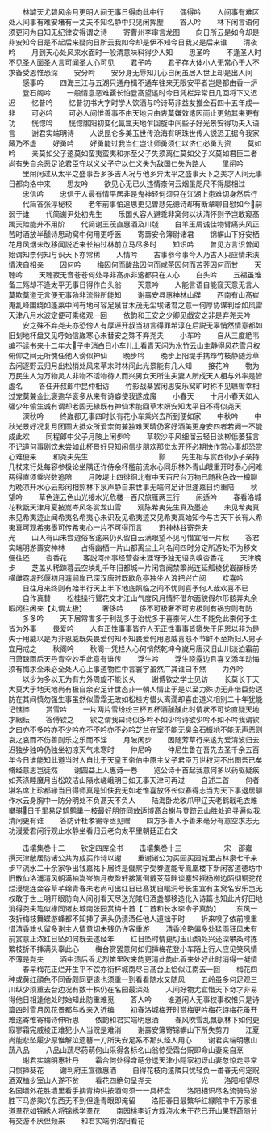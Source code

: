 <!-- { "loadSidebar": true } -->
　　林罅天尤碧风余月更明人间无事日得向此中行
　　偶得吟
　　人间事有难区处人间事有难安堵有一丈夫不知名静中只见闲挥麈
　　答人吟
　　林下闲言语何须更问为自知无纪律安得谓之诗
　　寄曹州李审言龙图
　　向日所云是如今却是非安知今日是不起后来疑向日所云我如今却是伊不知今日我又是后来谁
　　清夜吟
　　月到天心处风来水面时一般清意味料得少人知
　　思圣吟
　　不逢圣人时不见圣人面圣人言可闻圣人心可见
　　君子吟
　　君子存大体小人无常心于人不求备受恩惟恐深
　　安分吟
　　安分身无辱知几心自闲虽居人世上却是出人间
　　感事吟
　　四海三江与五湖只通舟楫不通车往来无限安平者岂是都由香一炉
　　登石阁吟
　　一般情意恶难覊长怕登髙望逺时今日凭栏异常日几回将下又迟迟
　　忆昔吟
　　忆昔初书大字时学人饮酒与吟诗苟非益友推金石四十五年成一非
　　可必吟
　　可必人间惟善事不由天地只由衷莫嫌效逺因而止更勉其来更有功
　　恍惚吟
　　恍惚隂阳初变化氤氲天地乍回旋中间些子好光景安得功夫入语言
　　谢君实端明诗
　　人说昆仑多美玉世传沧海有明珠世传人説恐无据今我家藏乃不虚
　　好勇吟
　　好勇能过我当仁岂让师勇须仁以济仁必勇为资
　　莫如吟
　　亲莫如父子逺莫如蛮夷蛮夷和亦至父子失须离仁莫如父子义莫如君臣二者尚有失自余恶足论君臣守以义父子守以仁义失为敌国仁失为路人
　　里闬吟
　　里闬闲过从太平之盛事吾乡多吉人况与他乡异太平之盛事天下之美才人间无事日都向洛中来
　　思友吟
　　欲见心无已乆违情柰何云烟虽咫尺不得屡相过
　　忠信吟
　　忠信于人最有情平居非是鬼神轻何须只在江湖上患难切身然后行
　　代简答张淳秘校
　　老年前事怕追思更见曽悲先徳诗却有断章聊自慰如今嗣弱于谁
　　代简谢尹处初先生
　　乐国乆容人避乖非窝何以状清怀则予岂敢窥髙躅天险能升不用阶
　　代简谢王茂直惠酒及川牋
　　白羊玉屑诚佳物臂痛头风正苦时酒放半醺诗思动窝中何用更呼医
　　寄夀安令簿尉诸君
　　锦幈山下好安栖花月风烟未改移闻説近来长袖过林前立马尽多时
　　知识吟
　　曽见方言识曽闻始谓知柰何知与识天下亦常稀
　　人情吟
　　古事叅今事今人乃古人只应情未浃情浃自相亲
　　因何吟
　　梅因何而酸盐因何而咸茶因何而苦荠因何而甘
　　天聴吟
　　天聴寂无音苍苍何处寻非髙亦非逺都只在人心
　　白头吟
　　五福虽难备三殇却不逢太平无事日得作白头翁
　　天意吟
　　人能言语自能窥天意无言人莫欺莫道无言便无事殆非流俗所能知
　　谢夀安县惠神林山牒
　　西南有山髙崔嵬乱峰围绕如蓬莱中间有地可容足泉甘木茂无尘埃诸君之意一何厚协谋判给如风雷天津八月水波定便可乘槎观一回
　　依韵和王安之少卿见戯安之非是弃尧夫吟
　　安之殊不弃尧夫亦恐傍人有厚诬开叔当初言得罪希淳在后説无辜悄然情意都如旧刬地杯盘又见呼始信嵗寒心未替安之殊不弃尧夫
　　小车吟
　　自从三度絶韦编不读书来十二年大子中消白日小车儿上看青天闲为水竹云山主静得风花雪月权俯仰之间无所愧任他人谤似神仙
　　晚步吟
　　晚步上阳堤手携笻竹枝静随芳草去闲逐野云归月出松梢处风来苹末时林间此光景能有几人知
　　接花吟
　　物为万民生人为万物灵人非物不活物待人而兴男女天所生夫妻人所成天人相与外率是皆虚名
　　答任开叔郎中昆仲相访
　　竹影战棊罢闲思安乐窝旷时称不见聮辔幸相过宠莫兼金比褒逾华衮多从来有诗癖使我遂成魔
　　小春天
　　十月小春天如人强少年偷生诚有谓却老固无縁既有神仙术能回草木妍安知太平日不得似尧天
　　深秋吟
　　终嵗都无事四时长有花小车乘兴去所到便如家
　　中秋吟
　　中秋光景好况复月团圆大抵众所爱柰何兼独难天晴仍客好酒美更身安四者若阙一不能成此欢
　　同程郎中父子月陂上闲步吟
　　草软沙平风细溜云轻日淡栁低萎狂言不记道何事剧饮未尝如此杯景好只知闲信步朋欢那觉太开怀必期快作赏心事却恐赏心难便来
　　和尧夫先生　　　　　　　　　　颢
　　先生相与赏西街小子亲持几杖来行处每容参极论坐隅还许侍余杯槛前流水心同乐林外青山眼重开时泰心闲难两得直须乘兴数追陪
　　月陂堤上四徘徊北有中天百尺台万物已随秋色改一樽聊为晚凉开水心云影闲相照林下泉声静自来世事无端何足计但逢嘉日约重陪
　　秋望吟
　　草色连云色山光接水光危楼一百尺旅雁两三行
　　闲适吟
　　春看洛城花秋翫天津月夏披嵩岑风冬赏龙山雪
　　观陈希夷先生真及墨迹
　　未见希夷真未见希夷迹止闻希夷名希夷心未识及见希夷迹又见希夷真始知今与古天下长有人希夷真可观希夷墨可传希夷心一片不可得而言
　　逰神林谷寄尧夫　　　　　　　　光
　　山人有山未尝逰俗客逺来仍乆留白云满眼望不见可惜宜阳一片秋
　　答君实端明游夀安神林
　　占得幽栖一片山都离尘土利名间四时分定所游处不为移文便往还
　　杏香花
　　客説河州事经营杳未涯讶予独无语贪嗅杏香花
　　天津晚步
　　芝盖乆稀踈暮云空坱圠千年旧都城一片闲宫阙禁籞尚连延觚棱犹嶻嶭桥势横雌霓堤形偃初月瀍涧岸已深汉唐时既歇危亭独坐人浪把兴亡阅
　　欢喜吟
　　日往月来终则有始半行天上半下地底照临之间不忧则喜予何人哉欢喜不已
　　自作真賛
　　松桂操行鸎花文才江山气度风月情怀借尔面貌假尔形骸弄丸余暇闲往闲来【丸谓太极】
　　奢侈吟
　　侈不可极奢不可穷极则有祸穷则有防
　　多多吟
　　天下居常害多于利乱多于治忧多于喜柰何人生不能免此柰何予生皆为外事
　　畏爱吟
　　人有正性事事皆齐人无正性事事皆隳失于用恩以非为是失于用威以是为非恩威既失畏爱何知不知畏爱何用恩威喜怒不节鲜不至斯妇人男子宜用戒之
　　秋阁吟
　　秋阁一凭栏人心何悄然乾坤今嵗月唐汉旧山川淡泊霜前日萧踈雨后天丹青空妙手此意有谁传
　　浮生吟
　　浮生晓露边且喜又添年动悔须有悔求全未必全处人心上事道物性中言寰宇虽然广其谁曰不然
　　力外吟
　　以少为多以无为有力外周旋不能长乆
　　谢傅钦之学士见访
　　长莫长于天大莫大于地天地尚有极自余安足计世态非一朝人情止于是以至力殊功无非借巨势适防在其间慎勿强生事虽然似雪霜无改如松桂方惜乆离濶却喜由道义相别二十年犹能记憔悴
　　赏雪吟
　　一片两片雪纷纷三杯五杯酒醺醺此时情状不可论直疑天地才絪纭
　　答傅钦之
　　钦之谓我曰诗似多吟不如少吟诗欲少吟不如不吟我谓钦之曰亦不多吟亦不少吟亦不不吟亦不必吟芝兰在室不能无臭金石振地不能无声恶则哀之哀而不伤善则乐之乐而不淫
　　月陂闲步
　　因随芳草行来逺为爱清波归去迟独步独吟仍独坐初凉天气未寒时
　　仲尼吟
　　仲尼生鲁在吾先去圣千余五百年今日谁能知此道当时人自比于天皇王帝伯中原主父子君臣万世权河不出图吾已矣脩经意思岂徒然
　　谢圆益上人惠诗一巻
　　览公诗十首起我意何多以药驱疑疾如茶涤睡魔月当松皎洁山隔水嵯峨明日如无事天津可再过
　　自述二首
　　何者堪名席上珍都縁当日得师真是知佚我无如老惟喜放怀长似春得志当为天下事退居聊作水云身胸中一防分明处不负髙天不负人
　　陆海卧龙收爪甲辽天老鹤戢毛衣难攀骐日千里易足鹪鹩巢一枝最好朋侪同放适博髙台榭与登跻云山胜处追寻遍似我清闲更有谁
　　答防计杜孝锡寺丞见赠
　　四方多善人予善未毫分有意空求志无功漫爱君闲行观止水静坐看归云老向太平里朝廷正右文



　　击壤集巻十二
　　钦定四库全书
　　击壤集巻十三　　　　　　宋　邵雍　撰天津敝居防诸公共为成买作诗以谢
　　重谢诸公为买园买园城里占林泉七千来步平流水二十余家争出钱嘉祐卜居终是僦熈宁受劵遂能专鳯凰楼下新闲客道徳坊中旧散仙洛浦清风朝满袖嵩岑皓月夜盈轩接篱倒戴芰荷畔谈麈轻揺杨栁边陌彻铜驼花烂漫堤连金谷草芊绵青春未老尚可出红日已髙犹自眠洞号长生宜有主窝名安乐岂无权敢于世上明开眼防向人间别看天尽送光隂归酒盏都移造化入诗篇也知此片好田地消得尧夫笔似椽同诸友城南张园赏梅十首【二首和长水李令子真韵】
　　东风一夜折梅枝舞蝶游蜂都不知挿了满头仍渍酒任他人道拙于时
　　折来嗅了依前嗅重惜清香难乆留多谢主人情意切未残仍许客重游
　　清香冷艳偏多处猛雨狂风未有前赏意正浓红日坠如何既去遂经年
　　红日坠时情更切玉山頽处兴还深攀条时拣繁枝折不挿满头辜此心
　　梅台赏罢意何如归挿梅花登小车陌上行人应见笑风情不薄是尧夫
　　酒中渍后香尤烈笛里吹来韵更清此韵此香来处好此时消得一凝情
　　春早梅花正烂开生平不饮亦衔杯城南尽日髙台上恰似江南去一回
　　梅花四种或黄红顔色不同香颇同更逺也须重一到看看随水又随风
　　五岭虽多何足观三川纵少须重去台边况有数十株仍在名园最深处
　　人间好物尤宜惜天下竒才非易得他日相逢他处时始知此防重难觅
　　答人吟
　　谁道闲人无事权事权惟只是诗篇四时雪月风花景都与收来入近编
　　初春洛城梅开时赏梅更吟梅花诗梅花虽开难逺寄惟寄梅诗伸所思
　　依韵和君实端明惠酒
　　春风吹雪乱飘飖林下如何更寂寥霜宪威棱正难犯小人当贶是难消
　　谢夀安簿寄锦幈山下所失剪刀
　　江夏尚能悲坠履少原惟解泣遗簮一刀所失安足系不那乆经人用心
　　谢君实端明惠山蔬八品
　　八品山蔬尽药萌何山采得各标名山翁惊受霜台贶即命山妻亲自烹
　　谢君实端明惠牡丹
　　霜台何处得竒葩分送天津小隠家初讶山妻忽惊走寻常只惯挿葵花
　　谢判府王宣徽惠酒
　　自得花枝向逺隣只忧轻负一畨春无何宠贶酒双榼少室山人遂不贫
　　看花四絶句呈尧夫　　　　　　　光
　　洛阳相望尽名园墙外花胜墙里看手摘青梅供按酒何须一一具杯盘
　　洛阳相识尽名流骑马游胜下马游乘兴东西无不到但逢青眼即淹留
　　洛阳春日最繁华红緑隂中千万家谁道羣花如锦綉人将锦綉学羣花
　　南园桃李近方栽浇水未干花已开山果野蔬随分有交游不厌但频来
　　和君实端明洛阳看花
